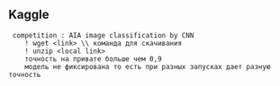 ## Kaggle
     competition : AIA image classification by CNN
        ! wget <link> \\ команда для скачивания
        ! unzip <local link> 
        точность на привате больше чем 0,9
        модель не фиксирована то есть при разных запусках дает разную точность
    
